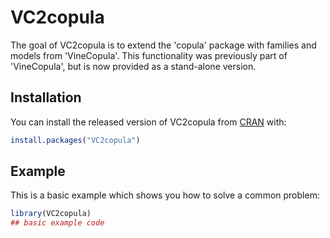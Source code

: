 # VC2copula

<!-- badges: start -->
<!-- badges: end -->

The goal of VC2copula is to extend the 'copula' package with families and models 
from 'VineCopula'. This functionality was previously part of 'VineCopula',
but is now provided as a stand-alone version.

## Installation

You can install the released version of VC2copula from 
[CRAN](https://CRAN.R-project.org) with:

``` r
install.packages("VC2copula")
```

## Example

This is a basic example which shows you how to solve a common problem:

``` r
library(VC2copula)
## basic example code
```

